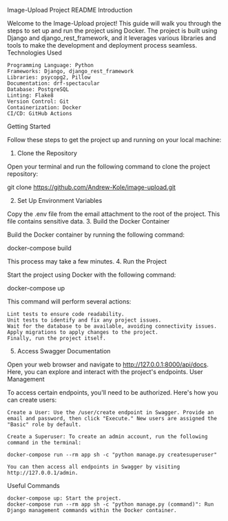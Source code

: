 Image-Upload Project README
Introduction

Welcome to the Image-Upload project! This guide will walk you through the steps to set up and run the project using Docker. The project is built using Django and django_rest_framework, and it leverages various libraries and tools to make the development and deployment process seamless.
Technologies Used

    Programming Language: Python
    Frameworks: Django, django_rest_framework
    Libraries: psycopg2, Pillow
    Documentation: drf-spectacular
    Database: PostgreSQL
    Linting: Flake8
    Version Control: Git
    Containerization: Docker
    CI/CD: GitHub Actions

Getting Started

Follow these steps to get the project up and running on your local machine:
1. Clone the Repository

Open your terminal and run the following command to clone the project repository:

git clone https://github.com/Andrew-Kole/image-upload.git

2. Set Up Environment Variables

Copy the .env file from the email attachment to the root of the project. This file contains sensitive data.
3. Build the Docker Container

Build the Docker container by running the following command:

docker-compose build

This process may take a few minutes.
4. Run the Project

Start the project using Docker with the following command:

docker-compose up

This command will perform several actions:

    Lint tests to ensure code readability.
    Unit tests to identify and fix any project issues.
    Wait for the database to be available, avoiding connectivity issues.
    Apply migrations to apply changes to the project.
    Finally, run the project itself.

5. Access Swagger Documentation

Open your web browser and navigate to http://127.0.0.1:8000/api/docs. Here, you can explore and interact with the project's endpoints.
User Management

To access certain endpoints, you'll need to be authorized. Here's how you can create users:

    Create a User: Use the /user/create endpoint in Swagger. Provide an email and password, then click "Execute." New users are assigned the "Basic" role by default.

    Create a Superuser: To create an admin account, run the following command in the terminal:

    docker-compose run --rm app sh -c "python manage.py createsuperuser"

    You can then access all endpoints in Swagger by visiting http://127.0.0.1/admin.

Useful Commands

    docker-compose up: Start the project.
    docker-compose run --rm app sh -c "python manage.py (command)": Run Django management commands within the Docker container.